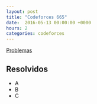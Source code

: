 ```yaml
---
layout: post
title: "Codeforces 665"
date:  2016-05-13 00:00:00 +0000
hours: 2
categories: codeforces 
---
```

[Problemas](http://codeforces.com/contest/665)

## Resolvidos
* A
* B
* C
